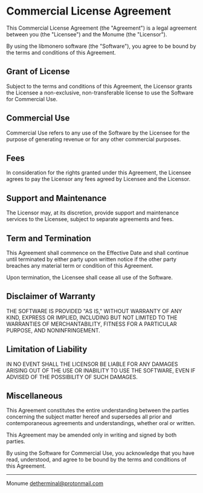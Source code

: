 # Commercial License Agreement

This Commercial License Agreement (the "Agreement") is a legal agreement between you (the "Licensee") and the Monume (the "Licensor").

By using the libmonero software (the "Software"), you agree to be bound by the terms and conditions of this Agreement.

## Grant of License

Subject to the terms and conditions of this Agreement, the Licensor grants the Licensee a non-exclusive, non-transferable license to use the Software for Commercial Use.

## Commercial Use

Commercial Use refers to any use of the Software by the Licensee for the purpose of generating revenue or for any other commercial purposes.

## Fees

In consideration for the rights granted under this Agreement, the Licensee agrees to pay the Licensor any fees agreed by Licensee and the Licensor.

## Support and Maintenance

The Licensor may, at its discretion, provide support and maintenance services to the Licensee, subject to separate agreements and fees.

## Term and Termination

This Agreement shall commence on the Effective Date and shall continue until terminated by either party upon written notice if the other party breaches any material term or condition of this Agreement.

Upon termination, the Licensee shall cease all use of the Software.

## Disclaimer of Warranty

THE SOFTWARE IS PROVIDED "AS IS," WITHOUT WARRANTY OF ANY KIND, EXPRESS OR IMPLIED, INCLUDING BUT NOT LIMITED TO THE WARRANTIES OF MERCHANTABILITY, FITNESS FOR A PARTICULAR PURPOSE, AND NONINFRINGEMENT.

## Limitation of Liability

IN NO EVENT SHALL THE LICENSOR BE LIABLE FOR ANY DAMAGES ARISING OUT OF THE USE OR INABILITY TO USE THE SOFTWARE, EVEN IF ADVISED OF THE POSSIBILITY OF SUCH DAMAGES.

## Miscellaneous

This Agreement constitutes the entire understanding between the parties concerning the subject matter hereof and supersedes all prior and contemporaneous agreements and understandings, whether oral or written.

This Agreement may be amended only in writing and signed by both parties.

By using the Software for Commercial Use, you acknowledge that you have read, understood, and agree to be bound by the terms and conditions of this Agreement.

---

Monume
detherminal@protonmail.com
